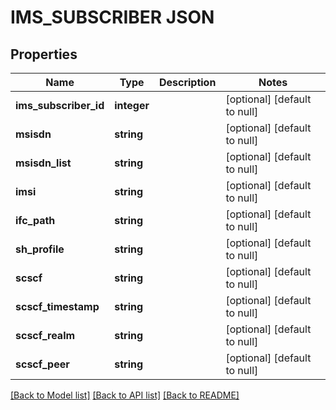 # IMS_SUBSCRIBER JSON

## Properties
Name | Type | Description | Notes
------------ | ------------- | ------------- | -------------
**ims_subscriber_id** | **integer** |  | [optional] [default to null]
**msisdn** | **string** |  | [optional] [default to null]
**msisdn_list** | **string** |  | [optional] [default to null]
**imsi** | **string** |  | [optional] [default to null]
**ifc_path** | **string** |  | [optional] [default to null]
**sh_profile** | **string** |  | [optional] [default to null]
**scscf** | **string** |  | [optional] [default to null]
**scscf_timestamp** | **string** |  | [optional] [default to null]
**scscf_realm** | **string** |  | [optional] [default to null]
**scscf_peer** | **string** |  | [optional] [default to null]

[[Back to Model list]](../README.md#documentation-for-models) [[Back to API list]](../README.md#documentation-for-api-endpoints) [[Back to README]](../README.md)


